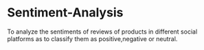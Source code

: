 # Sentiment-Analysis
To analyze the sentiments of reviews of products in different social platforms as to classify them as positive,negative or neutral.
